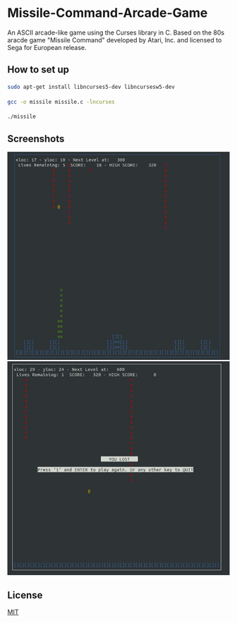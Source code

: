 # Missile-Command-Arcade-Game

An ASCII arcade-like game using the Curses library in C.
Based on the 80s aracde game "Missile Command" developed by Atari, Inc. and licensed to Sega for European release.

## How to set up 

```bash
sudo apt-get install libncurses5-dev libncursesw5-dev

gcc -o missile missile.c -lncurses

./missile 
```

## Screenshots 

![Alt text](https://github.com/Paris778/Missile-Command-Arcade-Game/blob/main/scnrshots/Capture2.JPG "Title")
![Alt text](https://github.com/Paris778/Missile-Command-Arcade-Game/blob/main/scnrshots/Capture.JPG "Title")


## License
[MIT](https://choosealicense.com/licenses/mit/)
